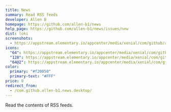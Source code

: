 ```yaml
---
title: News
summary: Read RSS feeds
developer: Allen B
homepage: https://github.com/allen-b1/news
help_page: https://github.com/allen-b1/news/issues/new
dist: loki
screenshots:
  - https://appstream.elementary.io/appcenter/media/xenial/com/github/allen-b1.news.desktop/422193662D12479E323B929735B5DFC5/screenshots/image-1_orig.png
icons:
  "64": https://appstream.elementary.io/appcenter/media/xenial/com/github/allen-b1.news.desktop/422193662D12479E323B929735B5DFC5/icons/64x64/com.github.allen-b1.news_com.github.allen-b1.news.png
  "128": https://appstream.elementary.io/appcenter/media/xenial/com/github/allen-b1.news.desktop/422193662D12479E323B929735B5DFC5/icons/128x128/com.github.allen-b1.news_com.github.allen-b1.news.png
  "64@2": https://appstream.elementary.io/appcenter/media/xenial/com/github/allen-b1.news.desktop/422193662D12479E323B929735B5DFC5/icons/64x64@2/com.github.allen-b1.news_com.github.allen-b1.news.png
color:
  primary: "#f20050"
  primary-text: "#FFF"
price: 0
redirect_from:
  - /com.github.allen-b1.news.desktop/
---
```


<p>Read the contents of RSS feeds.</p>